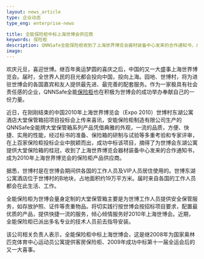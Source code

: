 ```yaml
---
layout: news_article
type: 企业动态
type_eng: enterprise-news

title: 全能保险柜中标上海世博会供应商
keywords: 保险柜
description: QNNSafe全能保险柜收到了上海世界博览会器材装备中心发来的合作通知书，成为2010年上海世界博览会的保险柜产品供应商。
image: 
---
```

欢庆元旦，喜迎世博。继百年奥运梦圆的喜庆之后，中国的又一大盛事上海世界博览会。届时，全世界人民的目光都会投向中国，投向上海。园地、世博村，将为进驻世博会的各国嘉宾和友人提供最先进、最完善的配套服务。作为一家极具有社会责任感的企业，QNNSafe全能[保险柜](http://www.qnnsafe.com/)也在积极为世博会的成功举办奉献自己的一份力量。

近日，在刚刚结束的中国2010年上海世界博览会（Expo 2010）世博村东湖公寓酒店大堂保管箱招项目投标会上传来喜讯，安能保险柜制造有限公司生产的QNNSafe全能牌大堂保管箱系列产品凭借典雅的外观，一流的品质，方便、快捷、实用的性能，经过标书的准备、保险箱的研制与试验等多重考验和专家评审，在上百家保险柜投标企业中脱颖而出，成功中标该项目，摘得了为世博会东湖公寓提供大堂保险箱的桂冠，收到了上海世界博览会器材装备中心发来的合作通知书，成为2010年上海世界博览会的保险柜产品供应商。

据悉，世博村是在世博会期间供各国的工作人员及VIP人员居住使用的。世博东湖公寓酒店位于世博村的B地块，占地面积约19万平方米。届时来自各国的工作人员都会在此生活、工作。

全能保险柜为世博会量身定制的大堂保管箱主要是为世博工作人员提供安全保管服务，如存放护照、证件等贵重物品。将切实践行按世博会按招标项目要求，配置最优质的产品，提供快捷一流的服务，倾心倾情服务好2010年上海世博会。近期，全能保险柜已派出多名专业的技术人员前去指导安装。

该公司相关负责人表示，全能保险柜中标上海世博会，这是继2008年为国家奥林匹克体育中心运动员公寓提供客房保险柜、2009年成功中标第十一届全运会后的又一大喜事。
